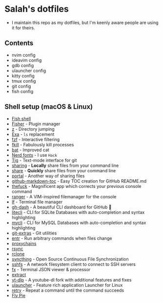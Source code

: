 # Salah's dotfiles

- I maintain this repo as my dotfiles, but I'm keenly aware people are using it for theirs.

## Contents

- nvim config
- ideavim config
- gdb config
- ulauncher config
- kitty config
- tmux config
- git config
- fish config

## Shell setup (macOS & Linux)

- [Fish shell](https://fishshell.com/)
- [Fisher](https://github.com/jorgebucaran/fisher) - Plugin manager
- [z](https://github.com/ajeetdsouza/zoxide) - Directory jumping
- [Exa](https://github.com/ogham/exa) - `ls` replacement
- [fzf](https://github.com/jethrokuan/fzf) - Interactive filtering
- [fkill](https://github.com/sindresorhus/fkill) - Fabulously kill processes
- [bat](https://github.com/sharkdp/bat) - Improved cat
- [Nerd fonts](https://github.com/ryanoasis/nerd-fonts) - I use `Hack`
- [Tig](https://github.com/jonas/tig) - Text-mode interface for git
- [sharing](https://github.com/parvardegr/sharing) - **Locally** share files from your command line
- [share](https://github.com/marionebl/share-cli) - **Quickly** share files from your command line
- [portal](https://github.com/SpatiumPortae/portal) - Another way of sharing files
- [github-markdown-toc](https://github.com/ekalinin/github-markdown-toc) - Easy TOC creation for GitHub README.md
- [thefuck](https://github.com/nvbn/thefuck) - Magnificent app which corrects your previous console command
- [ranger](https://github.com/ranger/ranger) - A VIM-inspired filemanager for the console
- [lf](https://github.com/gokcehan/lf) - Terminal file manager
- [gh-dash](https://github.com/dlvhdr/gh-dash) - A beautiful CLI dashboard for GitHub 🚀
- [litecli](https://github.com/dbcli/litecli) - CLI for SQLite Databases with auto-completion and syntax highlighting
- [mycli](https://github.com/dbcli/mycli) - CLI for MySQL Databases with auto-completion and syntax highlighting
- [git-extras](https://github.com/tj/git-extras) - Git utilities
- [entr](https://github.com/eradman/entr) - Run arbitrary commands when files change
- [proxychains](https://github.com/haad/proxychains)
- [rsync](https://github.com/WayneD/rsync)
- [rclone](https://github.com/rclone/rclone)
- [syncthing](https://github.com/syncthing/syncthing) - Open Source Continuous File Synchronization
- [sshfs](https://github.com/libfuse/sshfs) - A network filesystem client to connect to SSH servers
- [fx](https://github.com/antonmedv/fx) - Terminal JSON viewer & processor
- [extract](https://github.com/xvoland/Extract)
- [yt-dlp](https://github.com/yt-dlp/yt-dlp) - A youtube-dl fork with additional features and fixes
- [ulauncher](https://github.com/ulauncher/ulauncher) - Feature rich application Launcher for Linux
- [retry](https://github.com/kadwanev/retry) - Repeat a command until the command succeeds
- [Fly Pie](https://github.com/Schneegans/Fly-Pie)
